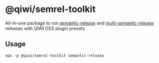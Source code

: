 # @qiwi/semrel-toolkit
All-in-one package to run [semantic-release](https://github.com/semantic-release/semantic-release) and [multi-semantic-release](https://github.com/qiwi/multi-semantic-release) releases with QIWI OSS plugin presets

## Usage
```shell script
npx -p @qiwi/semrel-toolkit semantic-release
```
